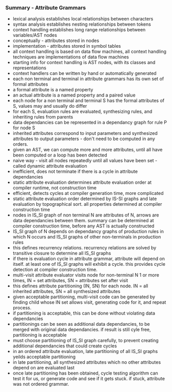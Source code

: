 ### Summary - Attribute Grammars
* lexical analysis establishes local relationships between characters
* syntax analysis establishes nesting relationships between tokens
* context handling establishes long range relationships between variables/AST nodes
* conceptually - attributes stored in nodes
* implementation - attributes stored in symbol tables
* all context handling is based on data flow machines, all context handling techniques are implementations of data flow machines
* starting info for context handling is AST nodes, with its classes and representations
* context handlers can be written by hand or automatically generated
* each non terminal and terminal in attribute grammars has its own set of formal attributes
* a formal attribute is a named property
* an actual attribute is a named property and a paired value
* each node for a non terminal and terminal S has the formal attributes of S, values may and usually do differ
* for each S, evaluation rules are evaluated, synthesizing rules, and inheriting rules from parents
* data dependancies can be represented in a dependancy graph for rule P for node S
* inherited attributes correspond to input parameters and synthesized attributes to output parameters - don't need to be computed in any orders. 
* given an AST, we can compute more and more attributes, until all have been computed or a loop has been detected
* naive way - visit all nodes repeatedly until all values have been set - called dynamic attribute evaluation
* inefficient, does not terminate if there is a cycle in attribute dependancies
* static attribute evaluation determines attribute evaluation order at compiler runtime, not construction time
* efficient, detects cycles at compiler generation time, more complicated
* static attribute evaluation order determined by IS-SI graphs and late evaluation by topographical sort. all properties determined at compiler construction time
* nodes in IS_SI graph of non terminal N are attributes of N, arrows are data dependancies between them. summary can be determined at compiler construction time, before any AST is actually constructed
* IS_SI graph of N depends on dependancy graphs of production rules in which N occurs and IS_SI graphs of other non-terminals in production rules
* this defines recurrency relations. recurrency relations are solved by transitive closure to determine all IS_SI graphs
* if there is evaluation cycle in attribute grammar, attribute will depend on itself. at least one of IS_SI graphs will exhibit a cycle. this provides cycle detection at compiler construction time.
* multi-visit attribute evaluator visits node for non-terminal N 1 or more times, IN = set attributes, SN = attributes set after visit
* this defines attribute partitioning (IN, SN) for each node. IN = all inherited attributes, SN = all synthesized attributes
* given acceptable partitioning, multi-visit code can be generated by finding child whose IN set allows visit, generating code for it, and repeat process.
* if partitioning is acceptable, this can be done without violating data dependancies
* partitionings can be seen as additional data dependancies, to be merged with original data dependancies. if result is still cyle free, partitioning is acceptable
* must choose partitioning of IS_SI graph carefully, to prevent creating additional dependancies that could create cycles
* in an ordered attribute evaluation, late partitioning of all IS_SI graphs yeilds acceptable partitioning
* in late partitioning, all synthesized attributes which no other attributes depend on are evaluated last
* once late partitioning has been obtained, cycle testing algorithm can test it for us, or generate code and see if it gets stuck. if stuck, attribute was not ordered grammar.
